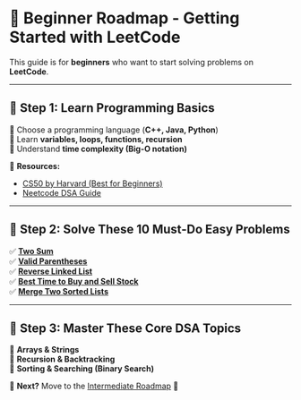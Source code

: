 # 🚀 Beginner Roadmap - Getting Started with LeetCode  

This guide is for **beginners** who want to start solving problems on **LeetCode**.  

---

## **📌 Step 1: Learn Programming Basics**  
🔹 Choose a programming language (**C++, Java, Python**)  
🔹 Learn **variables, loops, functions, recursion**  
🔹 Understand **time complexity (Big-O notation)**  

📜 **Resources:**  
- [CS50 by Harvard (Best for Beginners)](https://cs50.harvard.edu/)  
- [Neetcode DSA Guide](https://neetcode.io/)  

---

## **📌 Step 2: Solve These 10 Must-Do Easy Problems**  
✅ **[Two Sum](https://leetcode.com/problems/two-sum/)**  
✅ **[Valid Parentheses](https://leetcode.com/problems/valid-parentheses/)**  
✅ **[Reverse Linked List](https://leetcode.com/problems/reverse-linked-list/)**  
✅ **[Best Time to Buy and Sell Stock](https://leetcode.com/problems/best-time-to-buy-and-sell-stock/)**  
✅ **[Merge Two Sorted Lists](https://leetcode.com/problems/merge-two-sorted-lists/)**  

---

## **📌 Step 3: Master These Core DSA Topics**  
🔹 **Arrays & Strings**  
🔹 **Recursion & Backtracking**  
🔹 **Sorting & Searching (Binary Search)**  

📜 **Next?** Move to the [Intermediate Roadmap](./Intermediate.md) 🚀  
